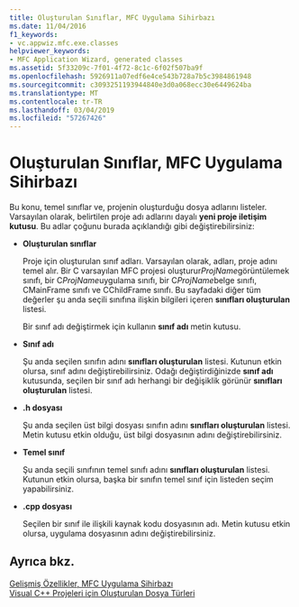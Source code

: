 ```yaml
---
title: Oluşturulan Sınıflar, MFC Uygulama Sihirbazı
ms.date: 11/04/2016
f1_keywords:
- vc.appwiz.mfc.exe.classes
helpviewer_keywords:
- MFC Application Wizard, generated classes
ms.assetid: 5f33209c-7f01-4f72-8c1c-6f02f507ba9f
ms.openlocfilehash: 5926911a07edf6e4ce543b728a7b5c3984861948
ms.sourcegitcommit: c3093251193944840e3d0a068ecc30e6449624ba
ms.translationtype: MT
ms.contentlocale: tr-TR
ms.lasthandoff: 03/04/2019
ms.locfileid: "57267426"
---
```

# <a name="generated-classes-mfc-application-wizard"></a>Oluşturulan Sınıflar, MFC Uygulama Sihirbazı

Bu konu, temel sınıflar ve, projenin oluşturduğu dosya adlarını listeler. Varsayılan olarak, belirtilen proje adı adlarını dayalı **yeni proje iletişim kutusu**. Bu adlar çoğunu burada açıklandığı gibi değiştirebilirsiniz:

- **Oluşturulan sınıflar**

   Proje için oluşturulan sınıf adları. Varsayılan olarak, adları, proje adını temel alır. Bir C varsayılan MFC projesi oluşturur*ProjName*görüntülemek sınıfı, bir C*ProjName*uygulama sınıfı, bir C*ProjName*belge sınıfı, CMainFrame sınıfı ve CChildFrame sınıfı. Bu sayfadaki diğer tüm değerler şu anda seçili sınıfına ilişkin bilgileri içeren **sınıfları oluşturulan** listesi.

   Bir sınıf adı değiştirmek için kullanın **sınıf adı** metin kutusu.

- **Sınıf adı**

   Şu anda seçilen sınıfın adını **sınıfları oluşturulan** listesi. Kutunun etkin olursa, sınıf adını değiştirebilirsiniz. Odağı değiştirdiğinizde **sınıf adı** kutusunda, seçilen bir sınıf adı herhangi bir değişiklik görünür **sınıfları oluşturulan** listesi.

- **.h dosyası**

   Şu anda seçilen üst bilgi dosyası sınıfın adını **sınıfları oluşturulan** listesi. Metin kutusu etkin olduğu, üst bilgi dosyasının adını değiştirebilirsiniz.

- **Temel sınıf**

   Şu anda seçili sınıfının temel sınıfı adını **sınıfları oluşturulan** listesi. Kutunun etkin olursa, başka bir sınıfın temel sınıf için listeden seçim yapabilirsiniz.

- **.cpp dosyası**

   Seçilen bir sınıf ile ilişkili kaynak kodu dosyasının adı. Metin kutusu etkin olursa, uygulama dosyasının adını değiştirebilirsiniz.

## <a name="see-also"></a>Ayrıca bkz.

[Gelişmiş Özellikler, MFC Uygulama Sihirbazı](../../mfc/reference/advanced-features-mfc-application-wizard.md)<br/>
[Visual C++ Projeleri için Oluşturulan Dosya Türleri](../../ide/file-types-created-for-visual-cpp-projects.md)
